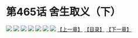 # 第465话 舍生取义（下）
![](https://mhpic.xiaomingtaiji.net/comic/D/斗破苍穹拆分版/465话/1.jpg-zymk.middle.webp)
![](https://mhpic.xiaomingtaiji.net/comic/D/斗破苍穹拆分版/465话/2.jpg-zymk.middle.webp)
![](https://mhpic.xiaomingtaiji.net/comic/D/斗破苍穹拆分版/465话/3.jpg-zymk.middle.webp)
![](https://mhpic.xiaomingtaiji.net/comic/D/斗破苍穹拆分版/465话/4.jpg-zymk.middle.webp)
![](https://mhpic.xiaomingtaiji.net/comic/D/斗破苍穹拆分版/465话/5.jpg-zymk.middle.webp)
![](https://mhpic.xiaomingtaiji.net/comic/D/斗破苍穹拆分版/465话/6.jpg-zymk.middle.webp)
![](https://mhpic.xiaomingtaiji.net/comic/D/斗破苍穹拆分版/465话/7.jpg-zymk.middle.webp)
[【上一章】](./464.md)
[【目录】](./READMD.md)
[【下一章】](./466.md)
